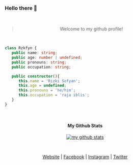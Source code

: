 ### Hello there 👋

<br>

<div align='center'>

> Welcome to my github profile!

</div>

<br>

```ts
class Rzkfyn {
   public name: string;
   public age: number | undefined;
   public pronouns: string;
   public occupation: string;

   public constructor(){
      this.name = 'Rizki Sofyan';
      this.age = undefined;
      this.pronouns = 'he/him';
      this.occupation = 'raja iblis';
   }
}
```

<br>

<div align="center">

#### My Github Stats
   
<a href="https://github.com/rzkfyn">
   
![my github stats](https://github-readme-stats.vercel.app/api?username=rzkfyn&theme=tokyonight&show_icons=true&include_all_commits=true&count_private=true&custom_title=rzkfyn's%20Github%20Stats)
   
</a>
   
<br>

[Website](https://www.rzkfyn.my.id) | 
[Facebook](https://www.facebook.com/rzkfyn) | 
[Instagram](https://www.instagram.com/rzkfyn) | 
[Twitter](https://www.twitter.com/rzkfyn)

</div>

